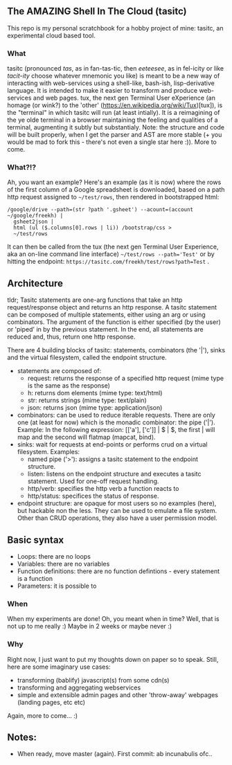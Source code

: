## The AMAZING Shell In The Cloud (tasitc)

This repo is my personal scratchbook for a hobby project of mine: tasitc, an experimental cloud based tool.

### What
tasitc (pronounced *tas*, as in fan-tas-tic, then *eeteesee*, as in fel-icity or like *tacit*-*ity* choose whatever mnemonic you like) is meant to be a new way of interacting with web-services using a shell-like, bash-ish, lisp-derivative language. It is intended to make it easier to transform and produce web-services and web pages. 
tux, the next gen Terminal User eXperience (an homage (or wink?) to the 'other' (https://en.wikipedia.org/wiki/Tux)[tux]), is the "terminal" in which tasitc will run (at least intially). It is a reimagining of the ye olde terminal in a browser maintaining the feeling and qualities of a terminal, augmenting it subtly but substantialy.
Note: the structure and code will be built properly, when I get the parser and AST are more stable (+ you would be mad to fork this - there's not even a single star here :)).
More to come.

### What?!?
Ah, you want an example? Here's an example (as it is now) where the rows of the first column of a Google spreadsheet is downloaded, based on a path http request assigned to `~/test/rows`, then rendered in bootstrapped html:

```
/google/drive --path=(str ?path '.gsheet') --acount=(account ~/google/freekh) | 
  gsheet2json | 
  html (ul ($.columns[0].rows | li)) /bootstrap/css > 
  ~/test/rows
```

It can then be called from the tux (the next gen Terminal User Experience, aka an on-line command line interface) `~/test/rows --path='Test'` or by hitting the endpoint: `https://tasitc.com/freekh/test/rows?path=Test` .

## Architecture
tldr; 
Tasitc statements are one-arg functions that take an http request/response object and returns an http response.
A tasitc statement can be composed of multiple statements, either using an arg or using combinators. 
The argument of the function is either specified (by the user) or 'piped' in by the previous statement.
In the end, all statements are reduced and, thus, return one http response.

There are 4 building blocks of tasitc: statements, combinators (the '|'), sinks and the virtual filesystem, called the endpoint structure.
- statements are composed of: 
  - request: returns the response of a specified http request (mime type is the same as the response)
  - h: returns dom elements (mime type: text/html)
  - str: returns strings (mime type: text/plain)
  - json: returns json (mime type: application/json)
- combinators: can be used to reduce iterable requests. There are only one (at least for now) which is the monadic combinator: the pipe ('|'). Example: In the following expression: [['a'], ['c']] | $ | $, the first | will map and the second will flatmap (mapcat, bind).
- sinks: wait for requests at end-points or performs crud on a virtual filesystem. Examples:
  - named pipe ('>'): assigns a tasitc statement to the endpoint structure.
  - listen: listens on the endpoint structure and executes a tasitc statement. Used for one-off request handling.
  - http/verb: specifies the http verb a function reacts to
  - http/status: specifices the status of response.
- endpoint structure: are opaque for most users so no examples (here), but hackable non the less. They can be used to emulate a file system. Other than CRUD operations, they also have a user permission model.

## Basic syntax
- Loops: there are no loops
- Variables: there are no variables
- Function definitions: there are no function defintions - every statement is a function
- Parameters: it is possible to 

### When
When my experiments are done! Oh, you meant when in time? Well, that is not up to me really :) Maybe in 2 weeks or maybe never :)

### Why
Right now, I just want to put my thoughts down on paper so to speak.
Still, here are some imaginary use cases:
 - transforming (bablify) javascript(s) from some cdn(s)
 - transforming and aggregating webservices
 - simple and extensible admin pages and other 'throw-away' webpages (landing pages, etc etc)

Again, more to come... :)

## Notes:
- When ready, move master (again). First commit: ab incunabulis ofc..
